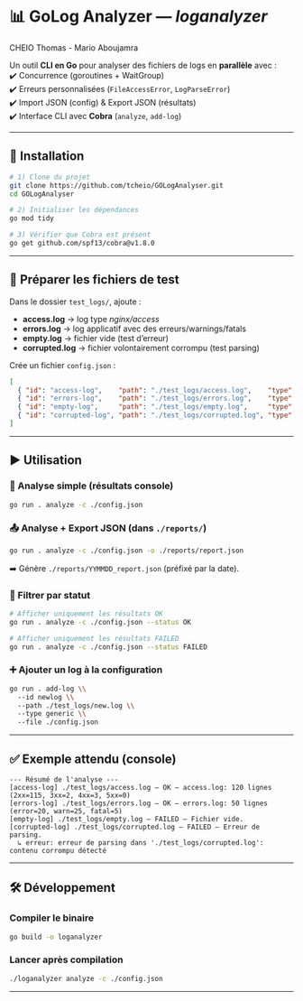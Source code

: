 # 📊 GoLog Analyzer — *loganalyzer*

CHEIO Thomas - Mario Aboujamra

Un outil **CLI en Go** pour analyser des fichiers de logs en **parallèle** avec :  
✔️ Concurrence (goroutines + WaitGroup)  
✔️ Erreurs personnalisées (`FileAccessError`, `LogParseError`)  
✔️ Import JSON (config) & Export JSON (résultats)  
✔️ Interface CLI avec **Cobra** (`analyze`, `add-log`)  

---

## 🚀 Installation

```bash
# 1) Clone du projet
git clone https://github.com/tcheio/GOLogAnalyser.git
cd GOLogAnalyser

# 2) Initialiser les dépendances
go mod tidy

# 3) Vérifier que Cobra est présent
go get github.com/spf13/cobra@v1.8.0
```

---

## 📁 Préparer les fichiers de test

Dans le dossier `test_logs/`, ajoute :  
- **access.log** → log type *nginx/access*  
- **errors.log** → log applicatif avec des erreurs/warnings/fatals  
- **empty.log** → fichier vide (test d’erreur)  
- **corrupted.log** → fichier volontairement corrompu (test parsing)  

Crée un fichier `config.json` :

```json
[
  { "id": "access-log",    "path": "./test_logs/access.log",    "type": "nginx-access" },
  { "id": "errors-log",    "path": "./test_logs/errors.log",    "type": "custom-app" },
  { "id": "empty-log",     "path": "./test_logs/empty.log",     "type": "generic" },
  { "id": "corrupted-log", "path": "./test_logs/corrupted.log", "type": "generic" }
]
```

---

## ▶️ Utilisation

### 🔎 Analyse simple (résultats console)
```bash
go run . analyze -c ./config.json
```

### 📤 Analyse + Export JSON (dans `./reports/`)
```bash
go run . analyze -c ./config.json -o ./reports/report.json
```
➡️ Génère `./reports/YYMMDD_report.json` (préfixé par la date).

### 🎯 Filtrer par statut
```bash
# Afficher uniquement les résultats OK
go run . analyze -c ./config.json --status OK

# Afficher uniquement les résultats FAILED
go run . analyze -c ./config.json --status FAILED
```

### ➕ Ajouter un log à la configuration
```bash
go run . add-log \\
  --id newlog \\
  --path ./test_logs/new.log \\
  --type generic \\
  --file ./config.json
```

---

## ✅ Exemple attendu (console)

```
--- Résumé de l'analyse ---
[access-log] ./test_logs/access.log — OK — access.log: 120 lignes (2xx=115, 3xx=2, 4xx=3, 5xx=0)
[errors-log] ./test_logs/errors.log — OK — errors.log: 50 lignes (error=20, warn=25, fatal=5)
[empty-log] ./test_logs/empty.log — FAILED — Fichier vide.
[corrupted-log] ./test_logs/corrupted.log — FAILED — Erreur de parsing.
  ↳ erreur: erreur de parsing dans './test_logs/corrupted.log': contenu corrompu détecté
```

---

## 🛠 Développement

### Compiler le binaire
```bash
go build -o loganalyzer
```

### Lancer après compilation
```bash
./loganalyzer analyze -c ./config.json
```

---
